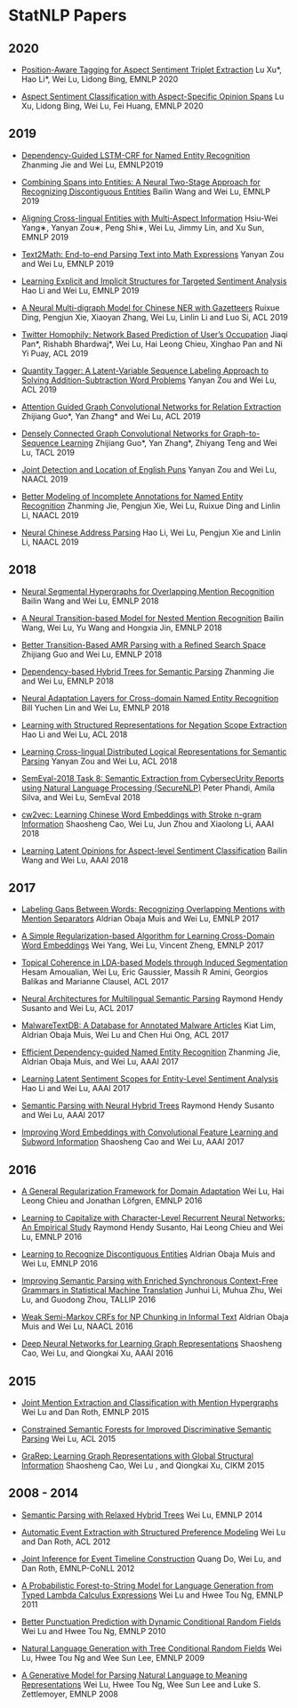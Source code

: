 # StatNLP Papers

## 2020
* [Position-Aware Tagging for Aspect Sentiment Triplet Extraction](2020/position_aware_aste.pdf)
Lu Xu*, Hao Li*, Wei Lu, Lidong Bing, EMNLP 2020

* [Aspect Sentiment Classification with Aspect-Specific Opinion Spans](2020/mcrf_absa.pdf)
Lu Xu, Lidong Bing, Wei Lu, Fei Huang, EMNLP 2020

## 2019
* [Dependency-Guided LSTM-CRF for Named Entity Recognition](2019/jie2019depner.pdf)
Zhanming Jie and Wei Lu, EMNLP2019

* [Combining Spans into Entities: A Neural Two-Stage Approach for Recognizing Discontiguous Entities](2019/bailinemnlp2019-disco.pdf) Bailin Wang and Wei Lu, EMNLP 2019

* [Aligning Cross-lingual Entities with Multi-Aspect Information](2019/Cross_ligual_Entity_Alignment.pdf)
Hsiu-Wei Yang∗, Yanyan Zou∗, Peng Shi∗, Wei Lu, Jimmy Lin, and Xu Sun, EMNLP 2019

* [Text2Math: End-to-end Parsing Text into Math Expressions](2019/Seq2Math.pdf)
Yanyan Zou and Wei Lu, EMNLP 2019

* [Learning Explicit and Implicit Structures for Targeted Sentiment Analysis](2019/emnlp2019-targetsentiment.pdf)
Hao Li and Wei Lu, EMNLP 2019

* [A Neural Multi-digraph Model for Chinese NER with Gazetteers](2019/ruixue-acl19-ner.pdf)
Ruixue Ding, Pengjun Xie, Xiaoyan Zhang, Wei Lu, Linlin Li and Luo Si, ACL 2019

* [Twitter Homophily: Network Based Prediction of User’s Occupation](2019/jiaqi19acl-homophily.pdf)
Jiaqi Pan*, Rishabh Bhardwaj*, Wei Lu, Hai Leong Chieu, Xinghao Pan and Ni Yi Puay, ACL 2019

* [Quantity Tagger: A Latent-Variable Sequence Labeling Approach to Solving Addition-Subtraction Word Problems](2019/yanyan-acl19-addsub.pdf)
Yanyan Zou and Wei Lu, ACL 2019

* [Attention Guided Graph Convolutional Networks for Relation Extraction](2019/AGGCN.pdf)
Zhijiang Guo*, Yan Zhang* and Wei Lu, ACL 2019

* [Densely Connected Graph Convolutional Networks for Graph-to-Sequence Learning](2019/DCGCN.pdf)
Zhijiang Guo*, Yan Zhang*, Zhiyang Teng and Wei Lu, TACL 2019

* [Joint Detection and Location of English Puns](2019/yanyan19naacl-pun.pdf)
Yanyan Zou and Wei Lu, NAACL 2019

* [Better Modeling of Incomplete Annotations for Named Entity Recognition](2019/zhanming19naacl-ner.pdf)
Zhanming Jie, Pengjun Xie, Wei Lu, Ruixue Ding and Linlin Li, NAACL 2019

* [Neural Chinese Address Parsing](2019/lihao19naacl-address.pdf)
Hao Li, Wei Lu, Pengjun Xie and Linlin Li, NAACL 2019

## 2018
* [Neural Segmental Hypergraphs for Overlapping Mention Recognition](2018/emnlp2018-semi.pdf)
Bailin Wang and Wei Lu, EMNLP 2018

* [A Neural Transition-based Model for Nested Mention Recognition](2018/emnlp2018-transition.pdf)
Bailin Wang, Wei Lu, Yu Wang and Hongxia Jin, EMNLP 2018

* [Better Transition-Based AMR Parsing with a Refined Search Space](2018/zhijiang18emnlp.pdf)
Zhijiang Guo and Wei Lu, EMNLP 2018

* [Dependency-based Hybrid Trees for Semantic Parsing](2018/1809.00107.pdf)
Zhanming Jie and Wei Lu, EMNLP 2018

* [Neural Adaptation Layers for Cross-domain Named Entity Recognition](2018/1810.06368.pdf)
Bill Yuchen Lin and Wei Lu, EMNLP 2018

* [Learning with Structured Representations for Negation Scope Extraction](2018/acl2018-negationscope.pdf)
Hao Li and Wei Lu, ACL 2018

* [Learning Cross-lingual Distributed Logical Representations for Semantic Parsing](2018/acl2018.pdf)
Yanyan Zou and Wei Lu, ACL 2018

* [SemEval-2018 Task 8: Semantic Extraction from CybersecUrity Reports using Natural Language Processing (SecureNLP)](2018/S18-1113.pdf)
Peter Phandi, Amila Silva, and Wei Lu, SemEval 2018

* [cw2vec: Learning Chinese Word Embeddings with Stroke n-gram Information](2018/cw2vec.pdf)
Shaosheng Cao, Wei Lu, Jun Zhou and Xiaolong Li, AAAI 2018

* [Learning Latent Opinions for Aspect-level Sentiment Classification](2018/absa.pdf)
Bailin Wang and Wei Lu, AAAI 2018

## 2017
* [Labeling Gaps Between Words: Recognizing Overlapping Mentions with Mention Separators](2017/emnlp2017-mention-separators.pdf)
Aldrian Obaja Muis and Wei Lu, EMNLP 2017

* [A Simple Regularization-based Algorithm for Learning Cross-Domain Word Embeddings](2017/D17-1312.pdf)
Wei Yang, Wei Lu, Vincent Zheng, EMNLP 2017

* [Topical Coherence in LDA-based Models through Induced Segmentation](2017/P17-1165.pdf)
Hesam Amoualian, Wei Lu, Eric Gaussier, Massih R Amini, Georgios Balikas and Marianne Clausel, ACL 2017

* [Neural Architectures for Multilingual Semantic Parsing](2017/P17-2007.pdf)
Raymond Hendy Susanto and Wei Lu, ACL 2017

* [MalwareTextDB: A Database for Annotated Malware Articles](2017/P17-1143.pdf)
Kiat Lim, Aldrian Obaja Muis, Wei Lu and Chen Hui Ong, ACL 2017

* [Efficient Dependency-guided Named Entity Recognition](2017/14741-66617-1-PB.pdf)
Zhanming Jie, Aldrian Obaja Muis, and Wei Lu, AAAI 2017

* [Learning Latent Sentiment Scopes for Entity-Level Sentiment Analysis](2017/14931-66621-1-PB.pdf)
Hao Li and Wei Lu, AAAI 2017

* [Semantic Parsing with Neural Hybrid Trees](2017/14843-66705-1-PB.pdf)
Raymond Hendy Susanto and Wei Lu, AAAI 2017

* [Improving Word Embeddings with Convolutional Feature Learning and Subword Information](2017/14724-66671-1-PB.pdf)
Shaosheng Cao and Wei Lu, AAAI 2017

## 2016
* [A General Regularization Framework for Domain Adaptation](2016/emnlp2016-720.pdf)
Wei Lu, Hai Leong Chieu and Jonathan Löfgren, EMNLP 2016

* [Learning to Capitalize with Character-Level Recurrent Neural Networks: An Empirical Study](2016/rnn_truecase.pdf)
Raymond Hendy Susanto, Hai Leong Chieu and Wei Lu, EMNLP 2016

* [Learning to Recognize Discontiguous Entities](2016/emnlp2016-discontiguous-entities.pdf)
Aldrian Obaja Muis and Wei Lu, EMNLP 2016

* [Improving Semantic Parsing with Enriched Synchronous Context-Free Grammars in Statistical Machine Translation](2016/a6-li.pdf)
Junhui Li, Muhua Zhu, Wei Lu, and Guodong Zhou, TALLIP 2016

* [Weak Semi-Markov CRFs for NP Chunking in Informal Text](2016/1810.08567.pdf)
Aldrian Obaja Muis and Wei Lu, NAACL 2016

* [Deep Neural Networks for Learning Graph Representations](2016/12423-55592-1-PB.pdf)
Shaosheng Cao, Wei Lu, and Qiongkai Xu, AAAI 2016

## 2015
* [Joint Mention Extraction and Classification with Mention Hypergraphs](2015/D15-1102.pdf)
Wei Lu and Dan Roth, EMNLP 2015

* [Constrained Semantic Forests for Improved Discriminative Semantic Parsing](2015/P15-2121.pdf)
Wei Lu, ACL 2015

* [GraRep: Learning Graph Representations with Global Structural Information](2015/p891-cao.pdf)
Shaosheng Cao, Wei Lu , and Qiongkai Xu, CIKM 2015

## 2008 - 2014
* [Semantic Parsing with Relaxed Hybrid Trees](2014/D14-1137.pdf)
Wei Lu, EMNLP 2014

* [Automatic Event Extraction with Structured Preference Modeling](2012/acl12lr.pdf)
Wei Lu and Dan Roth, ACL 2012

* [Joint Inference for Event Timeline Construction](2012/emnlp12dlr.pdf)
Quang Do, Wei Lu, and Dan Roth, EMNLP-CoNLL 2012

* [A Probabilistic Forest-to-String Model for Language Generation from Typed Lambda Calculus Expressions](2011/emnlp11ln.pdf)
Wei Lu and Hwee Tou Ng, EMNLP 2011

* [Better Punctuation Prediction with Dynamic Conditional Random Fields](2010/emnlp10ln.pdf)
Wei Lu and Hwee Tou Ng, EMNLP 2010

* [Natural Language Generation with Tree Conditional Random Fields](2009/emnlp09lnl.pdf)
Wei Lu, Hwee Tou Ng and Wee Sun Lee, EMNLP 2009

* [A Generative Model for Parsing Natural Language to Meaning Representations](2008/emnlp08lnlz.pdf)
Wei Lu, Hwee Tou Ng, Wee Sun Lee and Luke S. Zettlemoyer, EMNLP 2008
